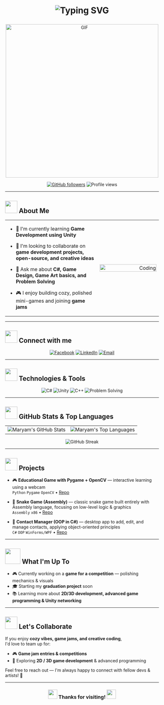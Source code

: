 # <p align="center"><img src="https://readme-typing-svg.herokuapp.com?font=Arial&size=28&duration=3000&pause=1000&color=FF4DA6&center=true&vCenter=true&width=600&lines=Hi+there%2C+I'm+Maryam!+%F0%9F%91%8B;Game+Developer+%F0%9F%8E%AE;Unity+Enthusiast+%E2%9A%99%EF%B8%8F;C%23+Lover+%F0%9F%92%8E" alt="Typing SVG" /></p>

<p align="center">
  <img src="https://media.giphy.com/media/v1.Y2lkPTc5MGI3NjExc3pmOHByOHh6dTcxbmQxcGxtdTM0cTNxdTRsY3hqcWk4cWdteDd3dyZlcD12MV9naWZzX3NlYXJjaCZjdD1n/4ZLrD6D1EPXaOPfsl9/giphy.gif" alt="GIF" width="500"/>
</p>

<div align="center">

[![GitHub followers](https://img.shields.io/github/followers/maryamahmed0?style=social&label=Follow)](https://github.com/maryamahmed0)
![Profile views](https://komarev.com/ghpvc/?username=maryamahmed0&style=flat&label=Views&color=ff66b2)

</div>

---

<h2><img src="https://media.giphy.com/media/WUlplcMpOCEmTGBtBW/giphy.gif" width="40"> About Me</h2>

<table>
  <tr>
    <td width="60%" valign="top">

- 🌱 I'm currently learning **Game Development using Unity**  
- 👯 I'm looking to collaborate on **game development projects, open-source, and creative ideas**  
- 💬 Ask me about **C#, Game Design, Game Art basics, and Problem Solving**  
- 🎮 I enjoy building cozy, polished mini-games and joining **game jams**

    </td>
    <td width="40%" align="right">
      <img src="https://media.giphy.com/media/L1R1tvI9svkIWwpVYr/giphy.gif" alt="Coding" width="100%">
    </td>
  </tr>
</table>


---

## <img src="https://media.giphy.com/media/LnQjpWaON8nhr21vNW/giphy.gif" width="40"> Connect with me

<div align="center">

[![Facebook](https://img.shields.io/badge/Facebook-ff66b2?style=for-the-badge&logo=facebook&logoColor=white)](https://www.facebook.com/maryam.ahmed.86248/)
[![LinkedIn](https://img.shields.io/badge/LinkedIn-ff4da6?style=for-the-badge&logo=linkedin&logoColor=white)](https://www.linkedin.com/in/maryam-ahmed-648435266/)
[![Email](https://img.shields.io/badge/Email-Contact%20me-ffa6c9?style=for-the-badge&logo=gmail&logoColor=white)](mailto:maryamahmedb17@gmail.com)

</div>

---

## <img src="https://media.giphy.com/media/iY8CRBdQXODJSCERIr/giphy.gif" width="40"> Technologies & Tools

<div align="center">

![C#](https://img.shields.io/badge/-C%23-ff4da6?style=for-the-badge&logo=csharp&logoColor=white)
![Unity](https://img.shields.io/badge/-Unity-ff66b2?style=for-the-badge&logo=unity&logoColor=white)
![C++](https://img.shields.io/badge/-C++-ff4da6?style=for-the-badge&logo=cplusplus&logoColor=white)
![Problem Solving](https://img.shields.io/badge/-Problem%20Solving-ff66b2?style=for-the-badge&logo=code&logoColor=white)

</div>

---

## <img src="https://media.giphy.com/media/W5eoZHPpUx9sapR0eu/giphy.gif" width="40"> GitHub Stats & Top Languages

<div align="center">
  <table>
    <tr>
      <td>
        <img src="https://github-readme-stats.vercel.app/api?username=maryamahmed0&show_icons=true&title_color=ff4da6&icon_color=ff66b2&text_color=ffffff&bg_color=0d1117&border_color=ff66b2&hide_border=true&include_all_commits=true&count_private=true" alt="Maryam's GitHub Stats" />
      </td>
      <td>
        <img src="https://github-readme-stats.vercel.app/api/top-langs/?username=maryamahmed0&layout=compact&title_color=ff4da6&text_color=ffffff&bg_color=0d1117&border_color=ff66b2&hide_border=true&langs_count=8" alt="Maryam's Top Languages" />
      </td>
    </tr>
  </table>
</div>

<div align="center">
  <img src="https://streak-stats.demolab.com/?user=maryamahmed0&background=0D1117&ring=ff4da6&fire=ff66b2&currStreakNum=ffffff&sideNums=ffffff&currStreakLabel=ff66b2&sideLabels=ff4da6&dates=cccccc&border=ff66b2&hide_border=true" alt="GitHub Streak"/>
</div>

---

## <img src="https://media.giphy.com/media/j2pOGeGYKe2xCCKwfi/giphy.gif" width="40"> Projects

- 🎮 **Educational Game with Pygame + OpenCV** — interactive learning using a webcam  
  `Python` `Pygame` `OpenCV` • [Repo](https://github.com/maryamahmed0/Catch-the-cuties)

- 🐍 **Snake Game (Assembly)** — classic snake game built entirely with Assembly language, focusing on low-level logic & graphics  
  `Assembly` `x86` • [Repo](https://github.com/maryamahmed0/Assymbly8086_SnakeGame)

- 📇 **Contact Manager (OOP in C#)** — desktop app to add, edit, and manage contacts, applying object-oriented principles  
  `C#` `OOP` `WinForms/WPF` • [Repo](https://github.com/maryamahmed0/Contact-Manager)

---

## <img src="https://media.giphy.com/media/VgCDAzcKvsR6OM0uWg/giphy.gif" width="50"> What I'm Up To

- 🎮 Currently working on a **game for a competition** — polishing mechanics & visuals  
- 🎓 Starting my **graduation project** soon  
- 📚 Learning more about **2D/3D development, advanced game programming & Unity networking** 

---

## <img src="https://media.giphy.com/media/LnQjpWaON8nhr21vNW/giphy.gif" width="40"> Let's Collaborate

If you enjoy **cozy vibes, game jams, and creative coding**,  
I'd love to team up for:
- 🎮 **Game jam entries & competitions**  
- 🌱 Exploring **2D / 3D game development** & advanced programming  

Feel free to reach out — I'm always happy to connect with fellow devs & artists! 🌷

---

<div align="center">

### <img src="https://media.giphy.com/media/hvRJCLFzcasrR4ia7z/giphy.gif" width="30"> Thanks for visiting! <img src="https://media.giphy.com/media/hvRJCLFzcasrR4ia7z/giphy.gif" width="30">

</div>

